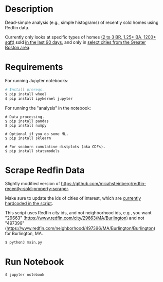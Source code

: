 # Description

Dead-simple analysis (e.g., simple histograms) of recently sold homes using Redfin data.

Currently only looks at specific types of homes [(2 to 3 BR, 1.25+ BA, 1200+ sqft)](https://github.com/jmftrindade/redfin_analysis/blob/b7754819c3b52d4190e8a9f4cdec005e7ee8a89c/main.py#L74) sold [in the last 90 days](https://github.com/jmftrindade/redfin_analysis/blob/master/main.py#L7), and only in [select cities from the Greater Boston area](https://github.com/jmftrindade/redfin_analysis/blob/b7754819c3b52d4190e8a9f4cdec005e7ee8a89c/main.py#L171).

# Requirements

For running Jupyter notebooks:
```bash
# Install prereqs.
$ pip install wheel
$ pip install ipykernel jupyter
```

For running the "analysis" in the notebook:
```
# Data processing.
$ pip install pandas
$ pip install numpy

# Optional if you do some ML.
$ pip install sklearn

# For seaborn cumulative distplots (aka CDFs).
$ pip install statsmodels
```

# Scrape Redfin Data

Slightly modified version of https://github.com/micahsteinberg/redfin-recently-sold-property-scraper.

Make sure to update the ids of cities of interest, which are [currently hardcoded in the script](https://github.com/jmftrindade/redfin_analysis/blob/b7754819c3b52d4190e8a9f4cdec005e7ee8a89c/main.py#L171).

This script uses Redfin *city* ids, and not neighborhood ids, e.g., you want "29663" (https://www.redfin.com/city/29663/MA/Burlington) and not "497396" (https://www.redfin.com/neighborhood/497396/MA/Burlington/Burlington) for Burlington, MA.

```
$ python3 main.py
```

# Run Notebook

```
$ jupyter notebook
```

